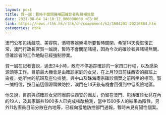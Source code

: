 ```yaml
---
layout: post
title: 賀一誠：暫時不關閉賭場因確診者與賭場無關
date: 2021-08-04 14:10:12.000000000 +08:00
link: https://news.rthk.hk/rthk/ch/component/k2/1604201-20210804.htm
categories: rthk
---
```


澳門公布包括戲院、美容院，酒吧等娛樂場所要暫時關閉，希望14天後恢復正常，澳門行政長官賀一誠說，暫時不會關閉賭場，因為今次的確診者與賭場無關，但確診者的工作地點已經強制停業。

賀一誠在記者會說，過去24小時，政府不停追踪確診的一家四口行程，以及感染源頭等工作。目前最大機會是由確診家庭的女兒，在上月19日前往西安的航班上染疫，她所坐的航班及座位排號，與中山及珠海兩宗確診個案之前所坐的相同。賀一誠相信，按目前這個源頭做防控，澳門在14天後有機會回復到中低風險地區。

他又說，目前與該確診女兒同團前往西安的團友，仍留在澳門、包括確診女兒在內的19人，及其家屬共1900多人已完成核酸檢測，當中1500多人的結果為陰性。另外11名團員目前分散在內地等，已經向當地防控部門通報，暫時未見有陽性個案。
